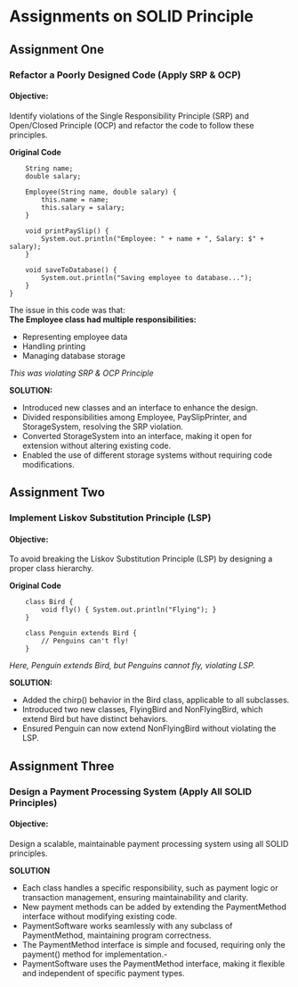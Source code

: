 # Assignments on SOLID Principle

## Assignment One
### Refactor a Poorly Designed Code (Apply SRP & OCP)

#### Objective:
Identify violations of the Single Responsibility Principle (SRP) and Open/Closed Principle (OCP) and refactor the code to follow these principles.

**Original Code**
```class Employee {
    String name;
    double salary;

    Employee(String name, double salary) {
        this.name = name;
        this.salary = salary;
    }

    void printPaySlip() {
        System.out.println("Employee: " + name + ", Salary: $" + salary);
    }

    void saveToDatabase() {
        System.out.println("Saving employee to database...");
    }
}
```
The issue in this code was that:  
**The Employee class had multiple responsibilities:**
-	Representing employee data
-	Handling printing
-	Managing database storage  

*This was violating SRP & OCP Principle*

**SOLUTION:**  
* Introduced new classes and an interface to enhance the design.
* Divided responsibilities among Employee, PaySlipPrinter, and StorageSystem, resolving the SRP violation.
* Converted StorageSystem into an interface, making it open for extension without altering existing code.
* Enabled the use of different storage systems without requiring code modifications.

## Assignment Two
###  Implement Liskov Substitution Principle (LSP)  
#### Objective:
To avoid breaking the Liskov Substitution Principle (LSP) by designing a proper class hierarchy.  

**Original Code**
```
    class Bird {
        void fly() { System.out.println("Flying"); }
    }

    class Penguin extends Bird {
        // Penguins can't fly!
    }

```
*Here, Penguin extends Bird, but Penguins cannot fly, violating LSP.*  

**SOLUTION:**
* Added the chirp() behavior in the Bird class, applicable to all subclasses.
* Introduced two new classes, FlyingBird and NonFlyingBird, which extend Bird but have distinct behaviors.
* Ensured Penguin can now extend NonFlyingBird without violating the LSP.


## Assignment Three
### Design a Payment Processing System (Apply All SOLID Principles)
#### Objective:
Design a scalable, maintainable payment processing system using all SOLID principles.

**SOLUTION**
- Each class handles a specific responsibility, such as payment logic or transaction management, ensuring maintainability and clarity.
- New payment methods can be added by extending the PaymentMethod interface without modifying existing code.
- PaymentSoftware works seamlessly with any subclass of PaymentMethod, maintaining program correctness.
- The PaymentMethod interface is simple and focused, requiring only the payment() method for implementation.-
- PaymentSoftware uses the PaymentMethod interface, making it flexible and independent of specific payment types.





